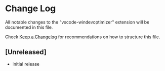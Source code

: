# Change Log

All notable changes to the "vscode-windevoptimizer" extension will be documented in this file.

Check [Keep a Changelog](http://keepachangelog.com/) for recommendations on how to structure this file.

## [Unreleased]

- Initial release